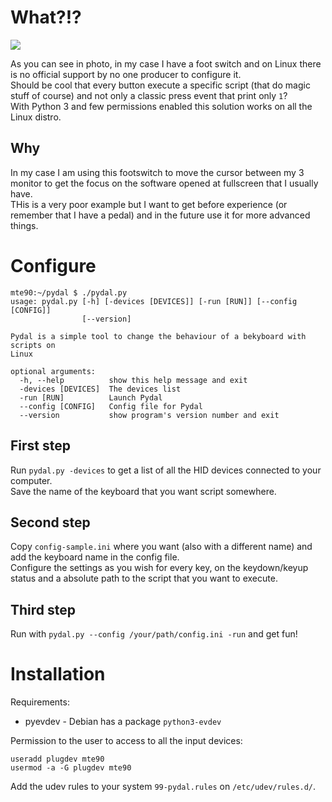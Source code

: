 # What?!?

![](https://daniele.tech/wp-content/uploads/2018/05/footswitch-300x300.jpg)

As you can see in photo, in my case I have a foot switch and on Linux there is no official support by no one producer to configure it.  
Should be cool that every button execute a specific script (that do magic stuff of course) and not only a classic press event that print only `1`?  
With Python 3 and few permissions enabled this solution works on all the Linux distro.  

## Why

In my case I am using this footswitch to move the cursor between my 3 monitor to get the focus on the software opened at fullscreen that I usually have.  
THis is a very poor example but I want to get before experience (or remember that I have a pedal) and in the future use it for more advanced things.

# Configure

```
mte90:~/pydal $ ./pydal.py 
usage: pydal.py [-h] [-devices [DEVICES]] [-run [RUN]] [--config [CONFIG]]
                [--version]

Pydal is a simple tool to change the behaviour of a bekyboard with scripts on
Linux

optional arguments:
  -h, --help          show this help message and exit
  -devices [DEVICES]  The devices list
  -run [RUN]          Launch Pydal
  --config [CONFIG]   Config file for Pydal
  --version           show program's version number and exit
```

## First step

Run `pydal.py -devices` to get a list of all the HID devices connected to your computer.  
Save the name of the keyboard that you want script somewhere.

## Second step

Copy `config-sample.ini` where you want (also with a different name) and add the keyboard name in the config file.  
Configure the settings as you wish for every key, on the keydown/keyup status and a absolute path to the script that you want to execute.

## Third step

Run with `pydal.py --config /your/path/config.ini -run` and get fun!

# Installation

Requirements:

* pyevdev - Debian has a package `python3-evdev` 

Permission to the user to access to all the input devices:

```
useradd plugdev mte90
usermod -a -G plugdev mte90
```

Add the udev rules to your system `99-pydal.rules` on `/etc/udev/rules.d/`.

